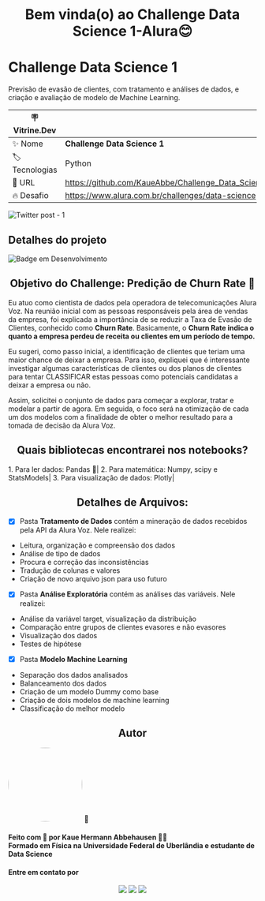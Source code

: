 <h1 align="center"> Bem vinda(o) ao Challenge Data Science 1-Alura😊 </h1>

# Challenge Data Science 1

Previsão de evasão de clientes, com tratamento e análises de dados, e criação e avaliação de modelo de Machine Learning.

| :placard: Vitrine.Dev |     |
| -------------  | --- |
| :sparkles: Nome        | **Challenge Data Science 1**
| :label: Tecnologias | Python 
| :rocket: URL         | https://github.com/KaueAbbe/Challenge_Data_Science1_Alura
| :fire: Desafio     | https://www.alura.com.br/challenges/data-science
<!-- Inserir imagem com a #vitrinedev ao final do link -->
![Twitter post - 1](https://user-images.githubusercontent.com/68445400/201387909-3af468e1-aad1-48eb-99de-02b129b35330.png#vitrinedev)



## Detalhes do projeto

![Badge em Desenvolvimento](https://img.shields.io/static/v1?label=STATUS&message=DESENVOLVIMENTO&color=<COLOR>)

<h2 align ="center"> Objetivo do Challenge: Predição de Churn Rate 🤔</h2>

Eu atuo como cientista de dados pela operadora de telecomunicações Alura Voz. Na reunião inicial com as pessoas responsáveis pela área de vendas da empresa, foi explicada a importância de se reduzir a Taxa de Evasão de Clientes, conhecido como **Churn Rate**. Basicamente, o **Churn Rate indica o quanto a empresa perdeu de receita ou clientes em um período de tempo.**

Eu sugeri, como passo inicial, a identificação de clientes que teriam uma maior chance de deixar a empresa. Para isso, expliquei que é interessante investigar algumas características de clientes ou dos planos de clientes para tentar CLASSIFICAR estas pessoas como potenciais candidatas a deixar a empresa ou não.

Assim, solicitei o conjunto de dados para começar a explorar, tratar e modelar a partir de agora. Em seguida, o foco será na otimização de cada um dos modelos com a finalidade de obter o melhor resultado para a tomada de decisão da Alura Voz.

<h2 align ="center"> Quais bibliotecas encontrarei nos notebooks?</h2>
1. Para ler dados: Pandas 🐼|
2. Para matemática: Numpy, scipy e StatsModels|
3. Para visualização de dados: Plotly|


<h2 align ="center"> Detalhes de Arquivos:</h2>

- [X]  Pasta **Tratamento de Dados** contém a mineração de dados recebidos pela API da Alura Voz. Nele realizei:
* Leitura, organização e compreensão dos dados
* Análise de tipo de dados
* Procura e correção das inconsistências
* Tradução de colunas e valores
* Criação de novo arquivo json para uso futuro
- [X]  Pasta **Análise Exploratória** contém as análises das variáveis. Nele realizei:
* Análise da variável target, visualização da distribuição
* Comparação entre grupos de clientes evasores e não evasores
* Visualização dos dados
* Testes de hipótese
- [X] Pasta **Modelo Machine Learning**
* Separação dos dados analisados
* Balanceamento dos dados
* Criação de um modelo Dummy como base
* Criação de dois modelos de machine learning
* Classificação do melhor modelo

<h2 align ="center">Autor</h2>

<a >
 <img style="border-radius: 50%;" src="https://user-images.githubusercontent.com/68445400/167875457-fac973a9-9ff7-44aa-bd3b-d121e2a805d4.jpg" width="150px;" alt=""/>
 <sub><b></b></sub></a> <a>🚀</a>

<h4> Feito com 💙 por Kaue Hermann Abbehausen 👋🏽 
<br/> Formado em Física na Universidade Federal de Uberlândia e estudante de Data Science</h4>
<h4> Entre em contato por</h4>
<div align = "center"> 
   <a href="https://www.linkedin.com/in/kaue-abbehausen-5b1922165/" target="_blank"><img src="https://img.shields.io/badge/-LinkedIn-%230077B5?style=for-the-badge&logo=linkedin&logoColor=white" target="_blank"></a> 
  <a href="https://www.instagram.com/cienciaeanimacao/" target="_blank"><img src="https://img.shields.io/badge/-Instagram-%23E4405F?style=for-the-badge&logo=instagram&logoColor=white" target="_blank"></a>
  <a href = "mailto:kaueabbehausen@hotmail.com"><img src="https://img.shields.io/badge/Microsoft_Outlook-0078D4?style=for-the-badge&logo=microsoft-outlook&logoColor=white" target="_blank"></a>
</div>
